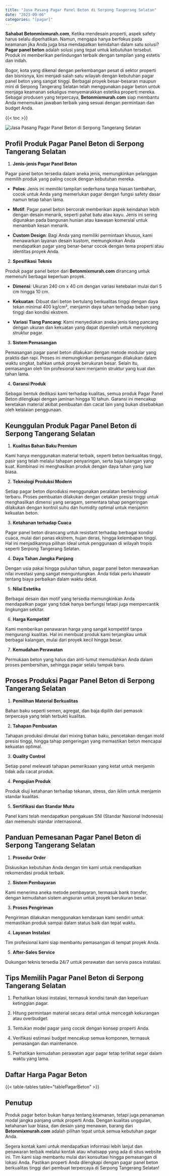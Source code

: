 ```yaml
---
title: "Jasa Pasang Pagar Panel Beton di Serpong Tangerang Selatan"
date: "2023-09-06"
categories: "[pagar]"
---
```


**Sahabat Betonmixmurah.com**, Ketika mendesain properti, aspek safety harus selalu diperhatikan. Namun, mengapa hanya berfokus pada keamanan jika Anda juga bisa mendapatkan keindahan dalam satu solusi? **Pagar panel beton** adalah solusi yang tepat untuk kebutuhan tersebut. Produk ini memberikan perlindungan terbaik dengan tampilan yang estetis dan indah.  

Bogor, kota yang dikenal dengan perkembangan pesat di sektor properti dan bisnisnya, kini menjadi salah satu wilayah dengan kebutuhan pagar panel beton yang sangat tinggi. Berbagai proyek besar-besaran maupun mini di Serpong Tangerang Selatan telah menggunakan pagar beton untuk menjaga keamanan sekaligus menyemarakkan estetika properti mereka. Sebagai produsen yang terpercaya, **Betonmixmurah.com** siap membantu Anda menemukan jawaban terbaik yang sesuai dengan permintaan dan budget Anda.

{{< toc >}}

![Jasa Pasang Pagar Panel Beton di Serpong Tangerang Selatan](/images/pagar/pagar-beton-04.jpg)

## Profil Produk Pagar Panel Beton di Serpong Tangerang Selatan

1. **Jenis-jenis Pagar Panel Beton**  

Pagar panel beton tersedia dalam aneka jenis, memungkinkan pelanggan memilih produk yang paling cocok dengan kebutuhan mereka.  

- **Polos**: Jenis ini memiliki tampilan sederhana tanpa hiasan tambahan, cocok untuk Anda yang memerlukan pagar dengan fungsi safety dasar namun tetap tahan lama.  

- **Motif**: Pagar panel beton bercorak memberikan aspek keindahan lebih dengan desain menarik, seperti pahat batu atau kayu. Jenis ini sering digunakan pada bangunan hunian atau kawasan komersial untuk menambah kesan menarik.  

- **Custom Design**: Bagi Anda yang memiliki permintaan khusus, kami menawarkan layanan desain kustom, memungkinkan Anda mendapatkan pagar yang benar-benar cocok dengan tema properti atau identitas proyek Anda.  

2. **Spesifikasi Teknis**  

Produk pagar panel beton dari **Betonmixmurah.com** dirancang untuk memenuhi berbagai keperluan proyek.  

- **Dimensi**: Ukuran 240 cm x 40 cm dengan variasi ketebalan mulai dari 5 cm hingga 10 cm.  

- **Kekuatan**: Dibuat dari beton bertulang berkualitas tinggi dengan daya tekan minimal 400 kg/cm², menjamin daya tahan terhadap beban yang tinggi dan kondisi ekstrem.  

- **Variasi Tiang Pancang**: Kami menyediakan aneka jenis tiang pancang dengan ukuran dan kekuatan yang dapat diperoleh untuk menyokong struktur pagar.  

3. **Sistem Pemasangan**  

Pemasangan pagar panel beton dilakukan dengan metode modular yang praktis dan rapi. Proses ini memungkinkan pemasangan dilakukan dalam waktu singkat, bahkan untuk proyek berukuran besar. Selain itu, pemasangan oleh tim profesional kami menjamin struktur yang kuat dan tahan lama.  

4. **Garansi Produk**  

Sebagai bentuk dedikasi kami terhadap kualitas, semua produk Pagar Panel Beton dilengkapi dengan jaminan hingga 10 tahun. Garansi ini mencakup keretakan material akibat pembuatan dan cacat lain yang bukan disebabkan oleh kelalaian penggunaan.

## Keunggulan Produk Pagar Panel Beton di Serpong Tangerang Selatan 

1. **Kualitas Bahan Baku Premium**  

Kami hanya menggunakan material terbaik, seperti beton berkualitas tinggi, pasir yang telah melalui tahapan penyaringan, serta baja tulangan yang kuat. Kombinasi ini menghasilkan produk dengan daya tahan yang luar biasa.  

2. **Teknologi Produksi Modern**  

Setiap pagar beton diproduksi menggunakan peralatan berteknologi terbaru. Proses pembuatan dilakukan dengan cetakan presisi tinggi untuk menghasilkan dimensi yang seragam, sementara tahap pengeringan dilakukan dengan kontrol suhu dan humidity optimal untuk menjamin kekuatan beton.  

3. **Ketahanan terhadap Cuaca**  

Pagar panel beton dirancang untuk resistant terhadap berbagai kondisi cuaca, mulai dari panas ekstrem, hujan deras, hingga kelembapan tinggi. Hal ini menjadikannya pilihan ideal untuk penggunaan di wilayah tropis seperti Serpong Tangerang Selatan.  

4. **Daya Tahan Jangka Panjang**  

Dengan usia pakai hingga puluhan tahun, pagar panel beton menawarkan nilai investasi yang sangat menguntungkan. Anda tidak perlu khawatir tentang biaya perbaikan dalam waktu dekat.  

5. **Nilai Estetika**  

Berbagai desain dan motif yang tersedia memungkinkan Anda mendapatkan pagar yang tidak hanya berfungsi tetapi juga mempercantik lingkungan sekitar.  

6. **Harga Kompetitif**  

Kami memberikan penawaran harga yang sangat kompetitif tanpa mengurangi kualitas. Hal ini membuat produk kami terjangkau untuk berbagai kalangan, mulai dari proyek kecil hingga besar.  

7. **Kemudahan Perawatan**  

Permukaan beton yang halus dan anti-lumut memudahkan Anda dalam proses pembersihan, sehingga pagar selalu tampak baru.

## Proses Produksi Pagar Panel Beton di Serpong Tangerang Selatan

1. **Pemilihan Material Berkualitas**  

Bahan baku seperti semen, agregat, dan baja dipilih dari pemasok terpercaya yang telah terbukti kualitas.

2. **Tahapan Pembuatan**  

Tahapan produksi dimulai dari mixing bahan baku, pencetakan dengan mold presisi tinggi, hingga tahap pengeringan yang memastikan beton mencapai kekuatan optimal.

3. **Quality Control**  

Setiap panel melewati tahapan pemeriksaan yang ketat untuk menjamin tidak ada cacat produk.

4. **Pengujian Produk**  

Produk diuji ketahanan terhadap tekanan, stress, dan iklim untuk menjamin standar kualitas.

5. **Sertifikasi dan Standar Mutu**  

Panel kami telah mendapatkan pengakuan SNI (Standar Nasional Indonesia) dan memenuhi standar internasional.

## Panduan Pemesanan Pagar Panel Beton di Serpong Tangerang Selatan

1. **Prosedur Order**  

Diskusikan kebutuhan Anda dengan tim kami untuk mendapatkan rekomendasi produk terbaik.

2. **Sistem Pembayaran**  

Kami menerima aneka metode pembayaran, termasuk bank transfer, dengan kemudahan sistem angsuran untuk proyek berukuran besar.

3. **Proses Pengiriman**  

Pengiriman dilakukan menggunakan kendaraan kami sendiri untuk memastikan produk sampai dalam status baik dan tepat waktu.

4. **Layanan Instalasi**  

Tim profesional kami siap membantu pemasangan di tempat proyek Anda.

5. **After-Sales Service**  

Dukungan teknis tersedia 24/7 untuk perawatan dan servis pasca instalasi.

## Tips Memilih Pagar Panel Beton di Serpong Tangerang Selatan

1. Perhatikan lokasi instalasi, termasuk kondisi tanah dan keperluan ketinggian pagar.  

2. Hitung permintaan material secara detail untuk mencegah kekurangan atau overbudget.  

3. Tentukan model pagar yang cocok dengan konsep properti Anda.  

4. Verifikasi estimasi budget mencakup semua komponen, termasuk pemasangan dan maintenance.  

5. Perhatikan kemudahan perawatan agar pagar tetap terlihat segar dalam waktu yang lama.

## Daftar Harga Pagar Beton

{{< table-tables table="tablePagarBeton" >}}

## Penutup

Produk pagar beton bukan hanya tentang keamanan, tetapi juga penanaman modal jangka panjang untuk properti Anda. Dengan kualitas unggulan, ketahanan luar biasa, dan desain yang menawan, barang dari **Betonmixmurah.com** adalah pilihan tepat untuk semua kebutuhan pagar Anda.  

Segera kontak kami untuk mendapatkan informasi lebih lanjut dan penawaran terbaik melalui kontak atau whatsapp yang ada di situs website ini. Tim kami siap membantu mulai dari konsultasi hingga pemasangan di lokasi Anda. Pastikan properti Anda dilengkapi dengan pagar panel beton berkualitas tinggi dari pembuat terpercaya di Serpong Tangerang Selatan!